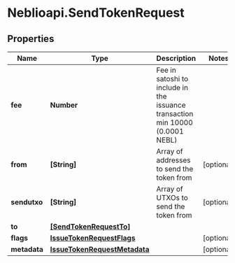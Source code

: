 # Neblioapi.SendTokenRequest

## Properties
Name | Type | Description | Notes
------------ | ------------- | ------------- | -------------
**fee** | **Number** | Fee in satoshi to include in the issuance transaction min 10000 (0.0001 NEBL) | 
**from** | **[String]** | Array of addresses to send the token from | [optional] 
**sendutxo** | **[String]** | Array of UTXOs to send the token from | [optional] 
**to** | [**[SendTokenRequestTo]**](SendTokenRequestTo.md) |  | 
**flags** | [**IssueTokenRequestFlags**](IssueTokenRequestFlags.md) |  | [optional] 
**metadata** | [**IssueTokenRequestMetadata**](IssueTokenRequestMetadata.md) |  | [optional] 


